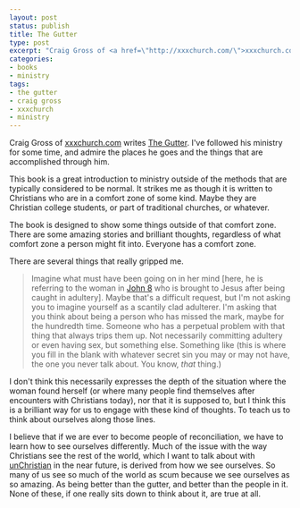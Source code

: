 ```yaml
---
layout: post
status: publish
title: The Gutter
type: post
excerpt: "Craig Gross of <a href=\"http://xxxchurch.com/\">xxxchurch.com</a> writes <a href=\"http://www.amazon.com/gp/redirect.html?ie=UTF8&amp;location=http%3A%2F%2Fwww.amazon.com%2FGutter-Where-Life-Meant-Lived%2Fdp%2F0976035707%3Fie%3DUTF8%26s%3Dbooks%26qid%3D1200721422%26sr%3D8-1&amp;tag=jonathanstega-20&amp;linkCode=ur2&amp;camp=1789&amp;creative=9325\">The Gutter</a>. I've followed his ministry for some time, and admire the places he goes and the things that are accomplished through him."
categories:
- books
- ministry
tags:
- the gutter
- craig gross
- xxxchurch
- ministry
---
```

Craig Gross of <a href="http://xxxchurch.com/">xxxchurch.com</a> writes <a href="http://www.amazon.com/gp/redirect.html?ie=UTF8&amp;location=http%3A%2F%2Fwww.amazon.com%2FGutter-Where-Life-Meant-Lived%2Fdp%2F0976035707%3Fie%3DUTF8%26s%3Dbooks%26qid%3D1200721422%26sr%3D8-1&amp;tag=jonathanstega-20&amp;linkCode=ur2&amp;camp=1789&amp;creative=9325">The Gutter</a>. I've followed his ministry for some time, and admire the places he goes and the things that are accomplished through him.

This book is a great introduction to ministry outside of the methods that are typically considered to be normal. It strikes me as though it is written to Christians who are in a comfort zone of some kind. Maybe they are Christian college students, or part of traditional churches, or whatever.

The book is designed to show some things outside of that comfort zone. There are some amazing stories and brilliant thoughts, regardless of what comfort zone a person might fit into. Everyone has a comfort zone.

There are several things that really gripped me.
<blockquote>Imagine what must have been going on in her mind [here, he is referring to the woman in <a href="http://www.biblegateway.com/passage/?search=john%208&amp;version=31">John 8</a> who is brought to Jesus after being caught in adultery]. Maybe that's a difficult request, but I'm not asking you to imagine yourself as a scantily clad adulterer. I'm asking that you think about being a person who has missed the mark, maybe for the hundredth time. Someone who has a perpetual problem with that thing that always trips them up. Not necessarily committing adultery or even having sex, but something else. Something like (this is where you fill in the blank with whatever secret sin you may or may not have, the one you never talk about. You know, <em>that</em> thing.)</blockquote>
I don't think this necessarily expresses the depth of the situation where the woman found herself (or where many people find themselves after encounters with Christians today), nor that it is supposed to, but I think this is a brilliant way for us to engage with these kind of thoughts. To teach us to think about ourselves along those lines.

I believe that if we are ever to become people of reconciliation, we have to learn how to see ourselves differently. Much of the issue with the way Christians see the rest of the world, which I want to talk about with <a href="http://www.amazon.com/gp/redirect.html?ie=UTF8&amp;location=http%3A%2F%2Fwww.amazon.com%2FunChristian-Generation-Really-Christianity-Matters%2Fdp%2F0801013003%3Fie%3DUTF8%26s%3Dbooks%26qid%3D1200280977%26sr%3D8-1&amp;tag=jonathanstega-20&amp;linkCode=ur2&amp;camp=1789&amp;creative=9325">unChristian</a> in the near future, is derived from how we see ourselves. So many of us see so much of the world as scum because we see ourselves as so amazing. As being better than the gutter, and better than the people in it. None of these, if one really sits down to think about it, are true at all.
